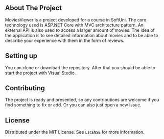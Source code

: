 ## About The Project

MoviesViewer is a project developed for a course in SoftUni. The core technology used is ASP.NET Core with MVC architecture pattern. An external API is also used to access a larger amount of movies.
The idea of the application is to see detailed information about movies and to be able to describe your experience with them in the form of reviews.

## Setting up

You can clone or download the repository.  After that you should be able to start the project with Visual Studio.

## Contributing

The project is ready and presented, so any contributions are welcome if you find something to fix or add. Or you can also just open a new issue.

## License

Distributed under the MIT License. See `LICENSE` for more information.
